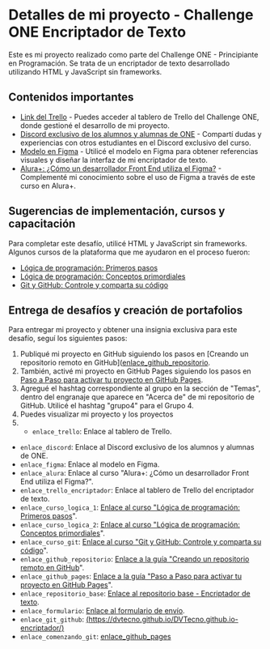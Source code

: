 # Detalles de mi proyecto - Challenge ONE Encriptador de Texto

Este es mi proyecto realizado como parte del Challenge ONE - Principiante en Programación. Se trata de un encriptador de texto desarrollado utilizando HTML y JavaScript sin frameworks.

## Contenidos importantes

- [Link del Trello]([enlace_trello](https://trello.com/b/WTdfcewC/encriptador-de-texto-alura-challenges-one)) - Puedes acceder al tablero de Trello del Challenge ONE, donde gestioné el desarrollo de mi proyecto.
- [Discord exclusivo de los alumnos y alumnas de ONE](enlace_discord) - Compartí dudas y experiencias con otros estudiantes en el Discord exclusivo del curso.
- [Modelo en Figma]([enlace_figma](https://www.figma.com/file/trP3p5nEh7XUyB3n2bomjP/Alura-Challenge---Desaf%C3%ADo-1---L%C3%B3gica?type=design&t=wxWm3C3Gb7JLIaqC-0)) - Utilicé el modelo en Figma para obtener referencias visuales y diseñar la interfaz de mi encriptador de texto.
- [Alura+: ¿Cómo un desarrollador Front End utiliza el Figma?]([enlace_alura](https://www.youtube.com/watch?v=UuAX5azcvDQ)) - Complementé mi conocimiento sobre el uso de Figma a través de este curso en Alura+.

## Sugerencias de implementación, cursos y capacitación

Para completar este desafío, utilicé HTML y JavaScript sin frameworks. Algunos cursos de la plataforma que me ayudaron en el proceso fueron:

- [Lógica de programación: Primeros pasos](enlace_curso_logica_1)
- [Lógica de programación: Conceptos primordiales](enlace_curso_logica_2)
- [Git y GitHub: Controle y comparta su código](enlace_curso_git)

## Entrega de desafíos y creación de portafolios

Para entregar mi proyecto y obtener una insignia exclusiva para este desafío, seguí los siguientes pasos:

1. Publiqué mi proyecto en GitHub siguiendo los pasos en [Creando un repositorio remoto en GitHub]([enlace_github_repositorio](https://dvtecno.github.io/DVTecno.github.io-encriptador/).
2. También, activé mi proyecto en GitHub Pages siguiendo los pasos en [Paso a Paso para activar tu proyecto en GitHub Pages](enlace_github_pages).
3. Agregué el hashtag correspondiente al grupo en la sección de "Temas", dentro del engranaje que aparece en "Acerca de" de mi repositorio de GitHub. Utilicé el hashtag "grupo4" para el Grupo 4.
4. Puedes visualizar mi proyecto y los proyectos
5. - `enlace_trello`: Enlace al tablero de Trello.
- `enlace_discord`: Enlace al Discord exclusivo de los alumnos y alumnas de ONE.
- `enlace_figma`: Enlace al modelo en Figma.
- `enlace_alura`: Enlace al curso "Alura+: ¿Cómo un desarrollador Front End utiliza el Figma?".
- `enlace_trello_encriptador`: Enlace al tablero de Trello del encriptador de texto.
- `enlace_curso_logica_1`: [Enlace al curso "Lógica de programación: Primeros pasos](https://app.aluracursos.com/course/logica-de-programacion-primeros-pasos)".
- `enlace_curso_logica_2`: [Enlace al curso "Lógica de programación: Conceptos primordiales](https://www.aluracursos.com/curso-online-logica-de-programacion-conceptos-primordiales)".
- `enlace_curso_git`: [Enlace al curso "Git y GitHub: Controle y comparta su código](https://www.aluracursos.com/curso-online-git-github-control-version)".
- `enlace_github_repositorio`: [Enlace a la guía "Creando un repositorio remoto en GitHub](https://www.aluracursos.com/blog/creando-repositorio-remoto-en-github?utm_source=gnarus&utm_medium=timeline)".
- `enlace_github_pages`: [Enlace a la guía "Paso a Paso para activar tu proyecto en GitHub Pages](https://www.aluracursos.com/blog/github-pages)".
- `enlace_repositorio_base`: [Enlace al repositorio base - Encriptador de texto](https://github.com/DVTecno).
- `enlace_formulario`: [Enlace al formulario de envío](https://github.com/alura-challenges/challenge-one-encriptador-latam).
- `enlace_git_github`: [(https://dvtecno.github.io/DVTecno.github.io-encriptador/)](https://www.aluracursos.com/blog/git-y-github-que-son-y-primeros-pasos)
- `enlace_comenzando_git`: [enlace_github_pages](https://github.com/DVTecno/DVTecno.github.io-encriptador/settings/pages)

